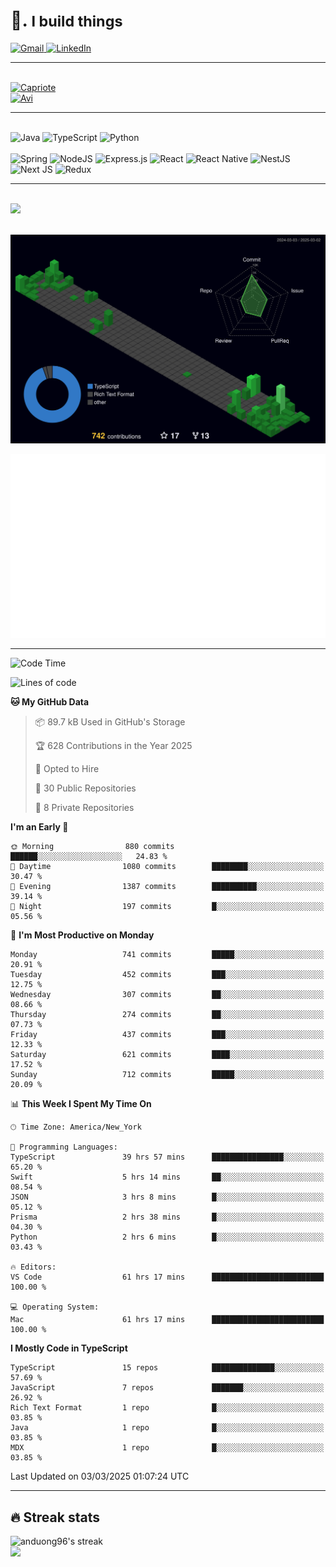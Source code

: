 <div align="left">
  <h1>👋. <small>I build things</small></h1>

  <a href="mailto:an@capriote.com">
    <img alt="Gmail" src="https://img.shields.io/badge/Gmail-D14836?style=for-the-badge&logo=gmail&logoColor=white" />
  </a>
  <a href="https://www.linkedin.com/in/ahdng">
    <img alt="LinkedIn" src="https://img.shields.io/badge/linkedin-%230077B5.svg?style=for-the-badge&logo=linkedin&logoColor=white"/>
  </a>


  <br/>
  <hr />
  <br/>
  <a href="https://www.capriote.com">
      <img alt="Capriote" src="https://avatars.githubusercontent.com/u/153028651?s=200&v=4"/>
  </a>
  <br />
  <a href="https://www.flywithavi.com">
      <img alt="Avi" src="https://avatars.githubusercontent.com/u/121987349?s=200&v=4"/>
  </a>

  <br/>
  <hr />
  <br/>

  <img alt="Java" src="https://img.shields.io/badge/java-%23ED8B00.svg?style=for-the-badge&logo=java&logoColor=white"/>
  <img alt="TypeScript" src="https://img.shields.io/badge/typescript-%23007ACC.svg?style=for-the-badge&logo=typescript&logoColor=white"/>
  <img alt="Python" src="https://img.shields.io/badge/python-%2314354C.svg?style=for-the-badge&logo=python&logoColor=white"/>

  <br />
  <br />
  <img alt="Spring" src="https://img.shields.io/badge/spring-%236DB33F.svg?style=for-the-badge&logo=spring&logoColor=white"/>
  <img alt="NodeJS" src="https://img.shields.io/badge/node.js-%2343853D.svg?style=for-the-badge&logo=node-dot-js&logoColor=white"/>
  <img alt="Express.js" src="https://img.shields.io/badge/express.js-%23404d59.svg?style=for-the-badge&logo=express&logoColor=%2361DAFB"/>
  <img alt="React" src="https://img.shields.io/badge/react-%2320232a.svg?style=for-the-badge&logo=react&logoColor=%2361DAFB"/>
  <img alt="React Native" src="https://img.shields.io/badge/react_native-%2320232a.svg?style=for-the-badge&logo=react&logoColor=%2361DAFB"/>
  <img alt="NestJS" src="https://img.shields.io/badge/nestjs-%23E0234E.svg?style=for-the-badge&logo=nestjs&logoColor=white" />
  <img alt="Next JS" src="https://img.shields.io/badge/nextjs-%23000000.svg?style=for-the-badge&logo=next.js&logoColor=white"/>
  <img alt="Redux" src="https://img.shields.io/badge/redux-%23593d88.svg?style=for-the-badge&logo=redux&logoColor=white"/>

  <br/>
  <hr />
  <br/>
  <img src="https://github-profile-trophy.vercel.app/?username=anduong96&theme=onedark" />
  <br/>
  <br/>

  ![Stats 3D](https://github.com/anduong96/anduong96/blob/main/profile-3d-contrib/profile-night-green.svg)

  ![Stats Overview](https://raw.githubusercontent.com/anduong96/github-stats-transparent/output/generated/overview.svg)

  <hr />
  
  <!--START_SECTION:waka-->
![Code Time](http://img.shields.io/badge/Code%20Time-6%2C318%20hrs%2041%20mins-blue)

![Lines of code](https://img.shields.io/badge/From%20Hello%20World%20I%27ve%20Written-1.4%20million%20lines%20of%20code-blue)

**🐱 My GitHub Data** 

> 📦 89.7 kB Used in GitHub's Storage 
 > 
> 🏆 628 Contributions in the Year 2025
 > 
> 💼 Opted to Hire
 > 
> 📜 30 Public Repositories 
 > 
> 🔑 8 Private Repositories 
 > 
**I'm an Early 🐤** 

```text
🌞 Morning                880 commits         ██████░░░░░░░░░░░░░░░░░░░   24.83 % 
🌆 Daytime                1080 commits        ████████░░░░░░░░░░░░░░░░░   30.47 % 
🌃 Evening                1387 commits        ██████████░░░░░░░░░░░░░░░   39.14 % 
🌙 Night                  197 commits         █░░░░░░░░░░░░░░░░░░░░░░░░   05.56 % 
```
📅 **I'm Most Productive on Monday** 

```text
Monday                   741 commits         █████░░░░░░░░░░░░░░░░░░░░   20.91 % 
Tuesday                  452 commits         ███░░░░░░░░░░░░░░░░░░░░░░   12.75 % 
Wednesday                307 commits         ██░░░░░░░░░░░░░░░░░░░░░░░   08.66 % 
Thursday                 274 commits         ██░░░░░░░░░░░░░░░░░░░░░░░   07.73 % 
Friday                   437 commits         ███░░░░░░░░░░░░░░░░░░░░░░   12.33 % 
Saturday                 621 commits         ████░░░░░░░░░░░░░░░░░░░░░   17.52 % 
Sunday                   712 commits         █████░░░░░░░░░░░░░░░░░░░░   20.09 % 
```


📊 **This Week I Spent My Time On** 

```text
🕑︎ Time Zone: America/New_York

💬 Programming Languages: 
TypeScript               39 hrs 57 mins      ████████████████░░░░░░░░░   65.20 % 
Swift                    5 hrs 14 mins       ██░░░░░░░░░░░░░░░░░░░░░░░   08.54 % 
JSON                     3 hrs 8 mins        █░░░░░░░░░░░░░░░░░░░░░░░░   05.12 % 
Prisma                   2 hrs 38 mins       █░░░░░░░░░░░░░░░░░░░░░░░░   04.30 % 
Python                   2 hrs 6 mins        █░░░░░░░░░░░░░░░░░░░░░░░░   03.43 % 

🔥 Editors: 
VS Code                  61 hrs 17 mins      █████████████████████████   100.00 % 

💻 Operating System: 
Mac                      61 hrs 17 mins      █████████████████████████   100.00 % 
```

**I Mostly Code in TypeScript** 

```text
TypeScript               15 repos            ██████████████░░░░░░░░░░░   57.69 % 
JavaScript               7 repos             ███████░░░░░░░░░░░░░░░░░░   26.92 % 
Rich Text Format         1 repo              █░░░░░░░░░░░░░░░░░░░░░░░░   03.85 % 
Java                     1 repo              █░░░░░░░░░░░░░░░░░░░░░░░░   03.85 % 
MDX                      1 repo              █░░░░░░░░░░░░░░░░░░░░░░░░   03.85 % 
```




 Last Updated on 03/03/2025 01:07:24 UTC
<!--END_SECTION:waka-->
  
  <hr />

  <h2>🔥 Streak stats</h2>
  <img alt="anduong96's streak" src="https://github-readme-streak-stats.herokuapp.com/?user=anduong96&theme=monokai-metallian&hide_border=true"/>
</div>
<img src="https://komarev.com/ghpvc/?username=anduong96" />
<br/>
<br/>

